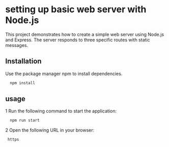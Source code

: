 # setting up basic web server with Node.js
This project demonstrates how to create a simple web server using Node.js and Express. The server responds to three specific routes with static messages.

## Installation
Use the package manager npm to install dependencies.
   ```bash
     npm install
   ```
## usage
1 Run the following command to start the application:
```bash
  npm run start
```
2 Open the following URL in your browser:
```
 https
```
